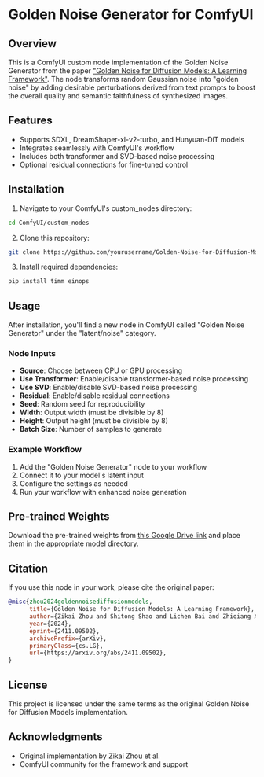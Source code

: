 # Golden Noise Generator for ComfyUI

## Overview

This is a ComfyUI custom node implementation of the Golden Noise Generator from the paper ["Golden Noise for Diffusion Models: A Learning Framework"](https://arxiv.org/abs/2411.09502). The node transforms random Gaussian noise into "golden noise" by adding desirable perturbations derived from text prompts to boost the overall quality and semantic faithfulness of synthesized images.

## Features

- Supports SDXL, DreamShaper-xl-v2-turbo, and Hunyuan-DiT models
- Integrates seamlessly with ComfyUI's workflow
- Includes both transformer and SVD-based noise processing
- Optional residual connections for fine-tuned control

## Installation

1. Navigate to your ComfyUI's custom_nodes directory:
```bash
cd ComfyUI/custom_nodes
```

2. Clone this repository:
```bash
git clone https://github.com/yourusername/Golden-Noise-for-Diffusion-Models
```

3. Install required dependencies:
```bash
pip install timm einops
```

## Usage

After installation, you'll find a new node in ComfyUI called "Golden Noise Generator" under the "latent/noise" category.

### Node Inputs
- **Source**: Choose between CPU or GPU processing
- **Use Transformer**: Enable/disable transformer-based noise processing
- **Use SVD**: Enable/disable SVD-based noise processing
- **Residual**: Enable/disable residual connections
- **Seed**: Random seed for reproducibility
- **Width**: Output width (must be divisible by 8)
- **Height**: Output height (must be divisible by 8)
- **Batch Size**: Number of samples to generate

### Example Workflow
1. Add the "Golden Noise Generator" node to your workflow
2. Connect it to your model's latent input
3. Configure the settings as needed
4. Run your workflow with enhanced noise generation

## Pre-trained Weights

Download the pre-trained weights from [this Google Drive link](https://drive.google.com/drive/folders/1Z0wg4HADhpgrztyT3eWijPbJJN5Y2jQt?usp=drive_link) and place them in the appropriate model directory.

## Citation

If you use this node in your work, please cite the original paper:

```bibtex
@misc{zhou2024goldennoisediffusionmodels,
      title={Golden Noise for Diffusion Models: A Learning Framework}, 
      author={Zikai Zhou and Shitong Shao and Lichen Bai and Zhiqiang Xu and Bo Han and Zeke Xie},
      year={2024},
      eprint={2411.09502},
      archivePrefix={arXiv},
      primaryClass={cs.LG},
      url={https://arxiv.org/abs/2411.09502}, 
}
```

## License

This project is licensed under the same terms as the original Golden Noise for Diffusion Models implementation.

## Acknowledgments

- Original implementation by Zikai Zhou et al.
- ComfyUI community for the framework and support